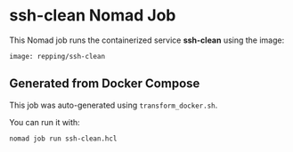 # ssh-clean Nomad Job

This Nomad job runs the containerized service **ssh-clean** using the image:

```
image: repping/ssh-clean
```

## Generated from Docker Compose

This job was auto-generated using `transform_docker.sh`.

You can run it with:
```
nomad job run ssh-clean.hcl
```
